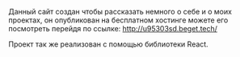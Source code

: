 Данный сайт создан чтобы рассказать немного о себе и о моих проектах, он опубликован на бесплатном хостинге можете его посмотреть перейдя по ссылке: http://u95303sd.beget.tech/

Проект так же реализован с помощью библиотеки React.
